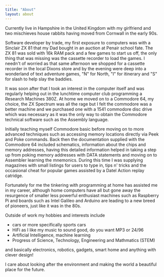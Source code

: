 ```yaml
---
title: "About"
layout: about
---
```


Currently live in Hampshire in the United Kingdom with my girlfriend and two mischieves house rabbits having moved from Cornwall in the early 90s.

Software developer by trade, my first exposure to computers was with a Sinclair ZX 81 that my Dad bought in an auction at Penair school fate. The ZX 81 was sold with 16k RAM pack and a few games to start us off, the only thing that was missing was the cassette recorder to load the games. I needn't of worried as that same afternoon we shopped for a cassette recorder in the local Dixons store and by the evening were deep into a wonderland of text adventure games, "N" for North, "I" for itinerary and "S" for slash to help slay the baddies.

It was soon after that I took an interest in the computer itself and was regularly helping out in the lunchtime computer club programming a Research Machines 380Z. At home we moved on to a Commodore 64, my choice, the ZX Spectrum was all the rage but I felt the commodore was a better machine and we purchased one with a 1541 commodore disc drive which was necessary as it was the only way to obtain the Commodore technical software such as the Assembly language.

Initially teaching myself Commodore basic before moving on to more advanced techniques such as accessing memory locations directly via Peek and Poke commands. Back then the documentation supplied with the Commodore 64 included schematics, information about the chips and memory addresses, having this detailed information helped in taking a step up from poking memory addresses with DATA statements and moving on to Assembler learning the mnemonics. During this time I was supplying magazines with small listings for users to type in, tips n' tricks and the occasional cheat for popular games assisted by a Datel Action replay catridge.

Fortunately for me the tinkering with programming at home has assisted me in my career, although home computers have all but gone away the resurgence of smaller less powerful enthusiast machines such as Raspberry Pi and boards such as Intel Galileo and Arduino are leading to a new breed of pioneers, just like it was in the 80s.

Outside of work my hobbies and interests include
- cars or more specifically sports cars
- HiFi as I like my music to sound good, do you want MP3 or 24/96
- Artificial Intelligence, machine learning
- Progress of Science, Technology, Engineering and Mathmatics (STEM)

and basically electronics, robotics, gadgets, smart home and anything with clever design!

I care about looking after the environment and making the world a beautiful place for the future.
